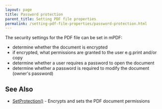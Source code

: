 ```yaml
---
layout: page
title: Password protection
parent_title: Setting PDF file properties
permalink: /setting-pdf-file-properties/password-protection.html
---
```


<div id="bpmbook" class="bpmbook" style="direction:ltr;">
<div class="topic_user_field">
<div id="U0">
<p>The security settings for the PDF file can be set in mPDF:</p>
<ul>
<li>determine whether the document is encrypted</li>
<li>if encrypted, what permissions are granted to the user e.g.print and/or copy</li>
<li>determine whether a user requires a password to open the document</li>
<li>determine whether a password is required to modify the document (owner's password)

</li>
</ul>
<h2>See Also</h2>
<ul>
<li class="manual_boxlist"><a href="/reference/mpdf-functions/setprotection.html">SetProtection()</a> - Encrypts and sets the PDF document permissions</li>
</ul>
<p>&nbsp;</p>
</div>
</div>

